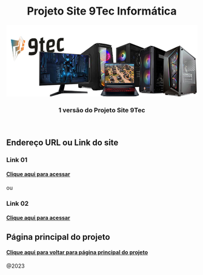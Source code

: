 <div align="center">
<h1>Projeto Site 9Tec Informática</h1>
<img src="img/banner.jpg" width="800px"/>
<h3>1 versão do Projeto Site 9Tec</h3>
</div>
<br/>

## Endereço URL ou Link do site 


<h3> Link 01 </h3>
<h4><a href="https://projeto9tec.caiorodriguesportfolios.com.br/">Clique aqui para acessar</a></h4>

ou

<h3>Link 02 </h3>
<h4><a href="http://projeto9tecinformatica.epizy.com/">Clique aqui para acessar</a></h4>

## Página principal do projeto
<h4><a href="https://github.com/caiorodrigues2804/projeto_9tec">Clique aqui para voltar para página principal do projeto</a></h4> 

@2023
